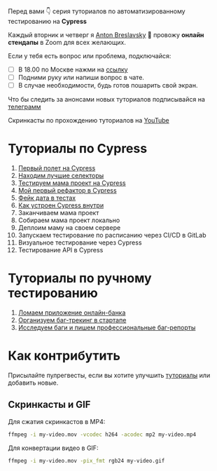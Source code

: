Перед вами 👇 серия туториалов по автоматизированному тестированию на **Cypress**

Каждый вторник и четверг я [Anton Breslavsky](https://t.me/breslavsky_anton) 🤙 провожу **онлайн стендапы** в Zoom для всех желающих.

Если у тебя есть вопрос или проблема, подключайся:
* [ ] В 18.00 по Москве нажми на [ссылку](https://us05web.zoom.us/j/6630696938?pwd=UktVaVkxL0puajd5T3ZicHZPY2FuUT09)
* [ ] Подними руку или напиши вопрос в чате.
* [ ] В случае необходимости, будь готов пошарить свой экран.

Что бы следить за анонсами новых туториалов подписывайся на [телеграмм](https://t.me/epic_one_hour)

Скринкасты по прохождению туториалов на [YouTube](https://www.youtube.com/channel/UCYYx1A6P0GNZqD3GQd5pSXA)

# Туториалы по Cypress

1. [Первый полет на Cypress](https://md.epic1h.com/cypress_test_flight)
1. [Находим лучшие селекторы](https://md.epic1h.com/best_selectors)
1. [Тестируем мама проект на Cypress](https://md.epic1h.com/test_mama_project)
1. [Мой первый рефактор в Cypress](https://md.epic1h.com/my_first_refactor)
1. [Фейк дата в тестах](https://md.epic1h.com/fake_data)
1. [Как устроен Cypress внутри](https://md.epic1h.com/deep_cypress)
1. Заканчиваем мама проект
1. Собираем мама проект локально
1. Деплоим маму на своем сервере
1. Запускаем тестирование по расписанию через CI/CD в GitLab
1. Визуальное тестирование через Cypress
1. Тестирование API в Cypress

# Туториалы по ручному тестированию

1. [Ломаем приложение онлайн-банка](https://md.epic1h.com/became_a_tester)
1. [Организуем баг-трекинг в стартапе](https://md.epic1h.com/bug_tracking)
1. [Исследуем баги и пишем профессиональные баг-репорты](https://md.epic1h.com/perfect_bug_reports)

# Как контрибутить

Присылайте пулрегвесты, если вы хотите улучшить [туториалы](tutorials) или добавить новые.

## Скринкасты и GIF

Для сжатия скринкастов в MP4:
```bash
ffmpeg -i my-video.mov -vcodec h264 -acodec mp2 my-video.mp4
```

Для конвертации видео в GIF:
```bash
ffmpeg -i my-video.mov -pix_fmt rgb24 my-video.gif
```
